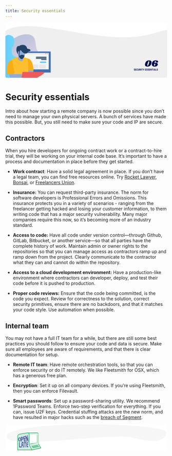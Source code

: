 ```yaml
---
title: Security essentials
---
```


![Security essentials](./assets/header-illustrations/6.png)

# Security essentials

Intro about how starting a remote company is now possible since you don’t need to manage your own physical servers. A bunch of services have made this possible. But, you still need to make sure your code and IP are secure.

## Contractors

When you hire developers for ongoing contract work or a contract-to-hire trial, they will be working on your internal code base. It’s important to have a process and documentation in place before they get started.

- **Work contract**: Have a solid legal agreement in place. If you don’t have a legal team, you can find free resources online. Try [Rocket Lawyer](https://www.rocketlawyer.com/), [Bonsai](https://www.hellobonsai.com/a/development-contract), or [Freelancers Union](https://www.freelancersunion.org/resources/contract-creator/).

- **Insurance:** You can request third-party insurance. The norm for software developers is Professional Errors and Omissions. This insurance protects you in a variety of scenarios - ranging from the freelancer getting hacked and losing your customer information, to them writing code that has a major security vulnerability. Many major companies require this now, so it’s becoming more of an industry standard.

- **Access to code:** Have all code under version control—through Github, GitLab, Bitbucket, or another service—so that all parties have the complete history of work. Maintain admin or owner rights to the repositories so that you can manage access as contractors ramp up and ramp down from the project. Clearly communicate to the contractor what they can and cannot do within the repository.

- **Access to a cloud development environment:** Have a production-like environment where contractors can developer, deploy, and test their code before it is pushed to production.

- **Proper code reviews:** Ensure that the code being committed, is the code you expect. Review for correctness to the solution, correct security primitives, ensure there are no backdoors, and that it matches your code style. Use automation when possible.

## Internal team

You may not have a full IT team for a while, but there are still some best practices you should follow to ensure your code and data is secure. Make sure all employees are aware of requirements, and that there is clear documentation for setup.

- **Remote IT team**: Have remote orchestration tools, so that you can enforce security or do IT remotely. We like Fleetsmith for OSX, which has a generous free plan.

- **Encryption**: Set it up on all company devices. If you’re using Fleetsmith, then you can enforce Filevault.

- **Smart passwords**: Set up a password-sharing utility. We recommend 1Password Teams. Enforce two-step verification for everything. If you can, issue U2F keys. Credential stuffing attacks are the new norm, and have resulted in major hacks such as the [breach of Segment](https://segment.com/security/bulletins/incident090519/).

![Divider illustration - "Open Late"](./assets/divider-illustrations/divider-11.png)